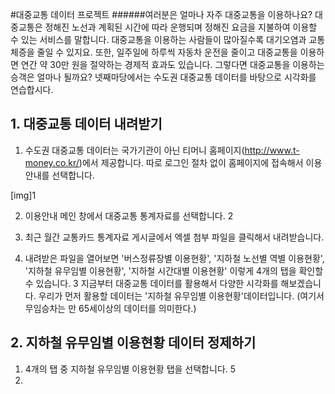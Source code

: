 #대중교통 데이터 프로젝트
######여러분은 얼마나 자주 대중교통을 이용하나요? 대중교통은 정해진 노선과 계획된 시간에 따라 운행되며 정해진 요금을 지불하여 이용할 수 있는 서비스를 말합니다. 대중교통을 이용하는 사람들이 많아질수록 대기오염과 교통 체증을 줄일 수 있지요. 또한, 일주일에 하루씩 자동차 운전을 줄이고 대중교통을 이용하면 연간 약 30만 원을 절약하는 경제적 효과도 있습니다. 그렇다면 대중교통을 이용하는 승객은 얼마나 될까요? 넷째마당에서는 수도권 대중교통 데이터를 바탕으로 시각화를 연습합시다.

## 1. 대중교통 데이터 내려받기

1) 수도권 대중교통 데이터는 국가기관이 아닌 티머니 홈페이지(http://www.t-money.co.kr/)에서 제공합니다. 따로 로그인 절차 없이 홈페이지에 접속해서 이용안내를 선택합니다.

[img]1

2) 이용안내 메인 창에서 대중교통 통계자료를 선택합니다.
2
3) 최근 월간 교통카드 통계자료 게시글에서 엑셀 첨부 파일을 클릭해서 내려받습니다.

4) 내려받은 파일을 열어보면 '버스정류장별 이용현황', '지하철 노선별 역별 이용현황', '지하철 유무임별 이용현황', '지하철 시간대별 이용현황' 이렇게 4개의 탭을 확인할 수 있습니다.
3
지금부터 대중교통 데이터를 활용해서 다양한 시각화를 해보겠습니다. 우리가 먼저 활용할 데이터는 '지하철 유무임별 이용현황'데이터입니다.
(여기서 무임승차는 만 65세이상의 데이터를 의미한다.)

## 2. 지하철 유무임별 이용현황 데이터 정제하기
1) 4개의 탭 중 지하철 유무임별 이용현황 탭을 선택합니다.
5
2)
